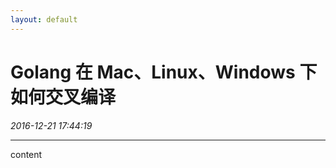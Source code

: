 ```yaml
---
layout: default
---
```


# Golang 在 Mac、Linux、Windows 下如何交叉编译
_2016-12-21 17:44:19_

* * *

content
